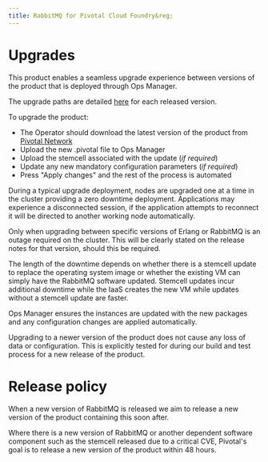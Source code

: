 ```yaml
---
title: RabbitMQ for Pivotal Cloud Foundry&reg;
---
```


# Upgrades

This product enables a seamless upgrade experience between versions of the product that is deployed through Ops Manager.

The upgrade paths are detailed [here](http://docs.pivotal.io/rabbitmq-cf/index.html) for each released version.

To upgrade the product:

* The Operator should download the latest version of the product from [Pivotal Network](https://network.pivotal.io/products/pivotal-rabbitmq-service)
* Upload the new .pivotal file to Ops Manager
* Upload the stemcell associated with the update (*if required*)
* Update any new mandatory configuration parameters (*if required*)
* Press "Apply changes" and the rest of the process is automated

During a typical upgrade deployment, nodes are upgraded one at a time in the cluster providing a zero downtime deployment. Applications may experience a disconnected session, if the application attempts to reconnect it will be directed to another working node automatically. 

Only when upgrading between specific versions of Erlang or RabbitMQ is an outage required on the cluster. This will be clearly stated on the release notes for that version, should this be required. 

The length of the downtime depends on whether there is a stemcell update to replace the operating system image or whether the existing VM can simply have the RabbitMQ software updated. Stemcell updates incur additional downtime while the IaaS creates the new VM while updates without a stemcell update are faster. 

Ops Manager ensures the instances are updated with the new packages and any configuration changes are applied automatically.

Upgrading to a newer version of the product does not cause any loss of data or configuration. This is explicitly tested for during our build and test process for a new release of the product.

# Release policy

When a new version of RabbitMQ is released we aim to release a new version of the product containing this soon after.

Where there is a new version of RabbitMQ or another dependent software component such as the stemcell released due to a critical CVE, Pivotal's goal is to release a new version of the product within 48 hours.
